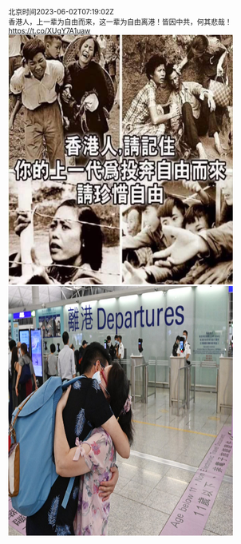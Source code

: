 北京时间2023-06-02T07:19:02Z<br>香港人，上一辈为自由而来，这一辈为自由离港！皆因中共，何其悲哉！ https://t.co/XUgY7A1uaw<br><img src='/temp/image/2023/t-Month-6/1664411260794855429_0.jpg' width='450' height='500'><img src='/temp/image/2023/t-Month-6/1664411260794855429_1.jpg' width='450' height='500'><br><br>